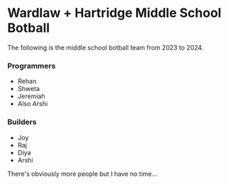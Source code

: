 # Wardlaw + Hartridge Middle School Botball
The following is the middle school botball team from 2023 to 2024.

### Programmers
- Rehan
- Shweta
- Jeremiah
- Also Arshi
### Builders
- Joy
- Raj
- Diya
- Arshi

There's obviously more people but I have no time...
